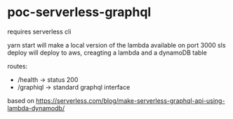 # poc-serverless-graphql

requires serverless cli

yarn start will make a local version of the lambda available on port 3000
sls deploy will deploy to aws, creagting a lambda and a dynamoDB table

routes:

* /health -> status 200
* /graphiql -> standard graphql interface

based on https://serverless.com/blog/make-serverless-graphql-api-using-lambda-dynamodb/
